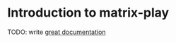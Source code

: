 # Introduction to matrix-play

TODO: write [great documentation](http://jacobian.org/writing/what-to-write/)
